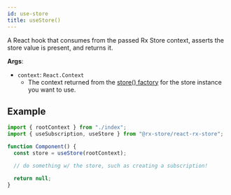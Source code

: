 ```yaml
---
id: use-store
title: useStore()
---
```


A React hook that consumes from the passed Rx Store context,
asserts the store value is present, and returns it.

**Args**:

- `context`: `React.Context`
  - The context returned from the [store() factory](./store) for the store instance you want to use.

## Example

```jsx
import { rootContext } from "./index";
import { useSubscription, useStore } from "@rx-store/react-rx-store";

function Component() {
  const store = useStore(rootContext);

  // do something w/ the store, such as creating a subscription!

  return null;
}
```

